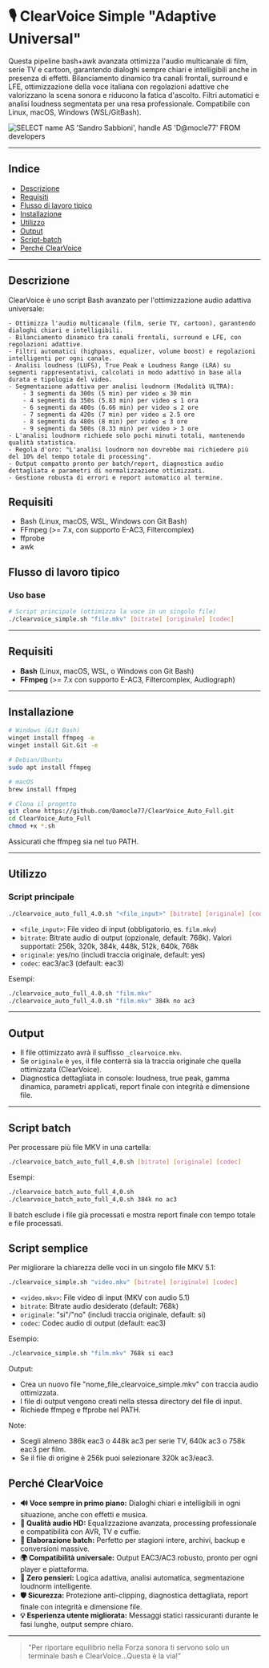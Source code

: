 # 🎙️ ClearVoice Simple "Adaptive Universal"

Questa pipeline bash+awk avanzata ottimizza l'audio multicanale di film, serie TV e cartoon, garantendo dialoghi sempre chiari e intelligibili anche in presenza di effetti. Bilanciamento dinamico tra canali frontali, surround e LFE, ottimizzazione della voce italiana con regolazioni adattive che valorizzano la scena sonora e riducono la fatica d'ascolto. Filtri automatici e analisi loudness segmentata per una resa professionale.
Compatibile con Linux, macOS, Windows (WSL/GitBash).

![SELECT name AS 'Sandro Sabbioni', handle AS 'D@mocle77' FROM developers](https://img.shields.io/badge/SELECT%20name%20AS%20'Sandro%20Sabbioni'%2C%20handle%20AS%20'D%40mocle77'%20FROM%20developers-blue)

---

## Indice


- [Descrizione](#descrizione)
- [Requisiti](#requisiti)
- [Flusso di lavoro tipico](#flusso-di-lavoro-tipico)
- [Installazione](#installazione)
- [Utilizzo](#utilizzo)
- [Output](#output)
- [Script-batch](#script-batch)
- [Perché ClearVoice](#perché-clearvoice)

---


## Descrizione


ClearVoice è uno script Bash avanzato per l'ottimizzazione audio adattiva universale:

	- Ottimizza l'audio multicanale (film, serie TV, cartoon), garantendo dialoghi chiari e intelligibili.
	- Bilanciamento dinamico tra canali frontali, surround e LFE, con regolazioni adattive.
	- Filtri automatici (highpass, equalizer, volume boost) e regolazioni intelligenti per ogni canale.
	- Analisi loudness (LUFS), True Peak e Loudness Range (LRA) su segmenti rappresentativi, calcolati in modo adattivo in base alla durata e tipologia del video.
	- Segmentazione adattiva per analisi loudnorm (Modalità ULTRA):
		- 3 segmenti da 300s (5 min) per video ≤ 30 min
		- 4 segmenti da 350s (5.83 min) per video ≤ 1 ora
		- 6 segmenti da 400s (6.66 min) per video ≤ 2 ore
		- 7 segmenti da 420s (7 min) per video ≤ 2.5 ore
		- 8 segmenti da 480s (8 min) per video ≤ 3 ore
		- 9 segmenti da 500s (8.33 min) per video > 3 ore
	- L'analisi loudnorm richiede solo pochi minuti totali, mantenendo qualità statistica.
	- Regola d'oro: "L'analisi loudnorm non dovrebbe mai richiedere più del 10% del tempo totale di processing".
	- Output compatto pronto per batch/report, diagnostica audio dettagliata e parametri di normalizzazione ottimizzati.
	- Gestione robusta di errori e report automatico al termine.


## Requisiti

- Bash (Linux, macOS, WSL, Windows con Git Bash)
- FFmpeg (>= 7.x, con supporto E-AC3, Filtercomplex)
- ffprobe
- awk


## Flusso di lavoro tipico

### Uso base

```bash
# Script principale (ottimizza la voce in un singolo file)
./clearvoice_simple.sh "file.mkv" [bitrate] [originale] [codec]
```

---

## Requisiti

- **Bash** (Linux, macOS, WSL, o Windows con Git Bash)
- **FFmpeg** (>= 7.x con supporto E-AC3, Filtercomplex, Audiograph)

---

## Installazione

```bash
# Windows (Git Bash)
winget install ffmpeg -e
winget install Git.Git -e

# Debian/Ubuntu
sudo apt install ffmpeg

# macOS
brew install ffmpeg

# Clona il progetto
git clone https://github.com/Damocle77/ClearVoice_Auto_Full.git
cd ClearVoice_Auto_Full
chmod +x *.sh
```
Assicurati che ffmpeg sia nel tuo PATH.

---


## Utilizzo

### Script principale

```bash
./clearvoice_auto_full_4.0.sh "<file_input>" [bitrate] [originale] [codec]
```

- `<file_input>`: File video di input (obbligatorio, es. `film.mkv`)
- `bitrate`: Bitrate audio di output (opzionale, default: 768k). Valori supportati: 256k, 320k, 384k, 448k, 512k, 640k, 768k
- `originale`: yes/no (includi traccia originale, default: yes)
- `codec`: eac3/ac3 (default: eac3)

Esempi:
```bash
./clearvoice_auto_full_4.0.sh "film.mkv"
./clearvoice_auto_full_4.0.sh "film.mkv" 384k no ac3
```

---


## Output

- Il file ottimizzato avrà il suffisso `_clearvoice.mkv`.
- Se `originale` è `yes`, il file conterrà sia la traccia originale che quella ottimizzata (ClearVoice).
- Diagnostica dettagliata in console: loudness, true peak, gamma dinamica, parametri applicati, report finale con integrità e dimensione file.

---


## Script batch

Per processare più file MKV in una cartella:

```bash
./clearvoice_batch_auto_full_4,0.sh [bitrate] [originale] [codec]
```

Esempi:
```bash
./clearvoice_batch_auto_full_4,0.sh
./clearvoice_batch_auto_full_4,0.sh 384k no ac3
```

Il batch esclude i file già processati e mostra report finale con tempo totale e file processati.

## Script semplice

Per migliorare la chiarezza delle voci in un singolo file MKV 5.1:

```bash
./clearvoice_simple.sh "video.mkv" [bitrate] [originale] [codec]
```

- `<video.mkv>`: File video di input (MKV con audio 5.1)
- `bitrate`: Bitrate audio desiderato (default: 768k)
- `originale`: "si"/"no" (includi traccia originale, default: si)
- `codec`: Codec audio di output (default: eac3)

Esempio:
```bash
./clearvoice_simple.sh "film.mkv" 768k si eac3
```

Output:
- Crea un nuovo file "nome_file_clearvoice_simple.mkv" con traccia audio ottimizzata.
- I file di output vengono creati nella stessa directory del file di input.
- Richiede ffmpeg e ffprobe nel PATH.

Note:
- Scegli almeno 386k eac3 o 448k ac3 per serie TV, 640k ac3 o 758k eac3 per film.
- Se il file di origine è 256k puoi selezionare 320k ac3/eac3.

## Perché ClearVoice

- **🔊 Voce sempre in primo piano:** Dialoghi chiari e intelligibili in ogni situazione, anche con effetti e musica.
- **🎵 Qualità audio HD:** Equalizzazione avanzata, processing professionale e compatibilità con AVR, TV e cuffie.
- **🚀 Elaborazione batch:** Perfetto per stagioni intere, archivi, backup e conversioni massive.
- **🌍 Compatibilità universale:** Output EAC3/AC3 robusto, pronto per ogni player e piattaforma.
- **🧠 Zero pensieri:** Logica adattiva, analisi automatica, segmentazione loudnorm intelligente.
- **🛡️ Sicurezza:** Protezione anti-clipping, diagnostica dettagliata, report finale con integrità e dimensione file.
- **💡 Esperienza utente migliorata:** Messaggi statici rassicuranti durante le fasi lunghe, output sempre chiaro.

---

> "Per riportare equilibrio nella Forza sonora ti servono solo un terminale bash e ClearVoice...Questa è la via!"
